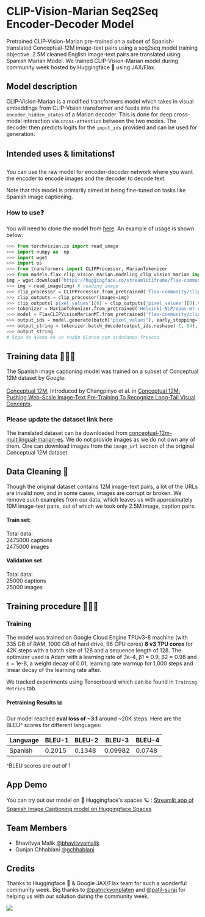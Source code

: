 # CLIP-Vision-Marian Seq2Seq Encoder-Decoder Model

Pretrained CLIP-Vision-Marian pre-trained on a subset of Spanish-translated Conceptual-12M image-text pairs using a seq2seq model training objective. 2.5M cleaned English image-text pairs are translated using Spanish Marian Model. We trained CLIP-Vision-Marian model during community week hosted by Huggingface 🤗 using JAX/Flax.

## Model description
CLIP-Vision-Marian is a modified transformers model which takes in visual embeddings from CLIP-Vision transformer and feeds into the `encoder_hidden_states` of a Marian decoder. This is done for deep cross-modal interaction via `cross-attention` between the two modes. The decoder then predicts logits for the `input_ids` provided and can be used for generation.

## Intended uses & limitations❗️
You can use the raw model for encoder-decoder network where you want the encoder to encode images and the decoder to decode text.

Note that this model is primarily aimed at being fine-tuned on tasks like Spanish image captioning.

### How to use❓
You will need to clone the model from [here](https://github.com/bhavitvyamalik/spanish-image-captioning). An example of usage is shown below:
```python
>>> from torchvision.io import read_image
>>> import numpy as  np
>>> import wget
>>> import os
>>> from transformers import CLIPProcessor, MarianTokenizer
>>> from models.flax_clip_vision_marian.modeling_clip_vision_marian import FlaxCLIPVisionMarianMT
img = wget.download("https://huggingface.co/streamlitiframe/flax-community/spanish-image-captioning/+/media/55a8898e61131569cc0ed4e72a8b3092969d63c2dff4f47ed9ef0d89.jpeg")
>>> img = read_image(img) # reading image
>>> clip_processor = CLIPProcessor.from_pretrained('flax-community/clip-vit-base-patch32_marian')
>>> clip_outputs = clip_processor(images=img)
>>> clip_outputs['pixel_values'][0] = clip_outputs['pixel_values'][0].transpose(1,2,0) # Need to transpose images as model expected channel last images.
>>> tokenizer = MarianTokenizer.from_pretrained('Helsinki-NLP/opus-mt-en-es')
>>> model = FlaxCLIPVisionMarianMT.from_pretrained('flax-community/clip-vit-base-patch32_marian-es')
>>> output_ids = model.generate(batch["pixel_values"], early_stopping=True, num_beams=4, max_length=64).sequences
>>> output_string = tokenizer.batch_decode(output_ids.reshape(-1, 64), skip_special_tokens=True, max_length=64)
>>> output_string
# Sopa de avena en un tazón blanco con arándanos frescos
```

## Training data 🏋🏻‍♂️
The Spanish image captioning model was trained on a subset of Conceptual 12M dataset by Google:
<br>
<br>
[Conceptual 12M](https://github.com/google-research-datasets/conceptual-12m), Introduced by Changpinyo et al. in [Conceptual 12M: Pushing Web-Scale Image-Text Pre-Training To Recognize Long-Tail Visual Concepts](https://arxiv.org/abs/2102.08981).

### Please update the dataset link here
The translated dataset can be downloaded from [conceptual-12m-multilingual-marian-es](https://huggingface.co/datasets/flax-community/conceptual-12m-multilingual-marian-es). We do not provide images as we do not own any of them. One can download images from the `image_url` section of the original Conceptual 12M dataset.

## Data Cleaning 🧹
Though the original dataset contains 12M image-text pairs, a lot of the URLs are invalid now, and in some cases, images are corrupt or broken. We remove such examples from our data, which leaves us with approximately 10M image-text pairs, out of which we took only 2.5M image, caption pairs.

#### **Train set:**
Total data: <br>
2475000 captions  <br>
2475000 images <br>

#### **Validation set**
Total data: <br>
25000 captions  <br>
25000 images <br>


## Training procedure 👨🏻‍💻
### Training
The model was trained on Google Cloud Engine TPUv3-8 machine (with 335 GB of RAM, 1000 GB of hard drive, 96 CPU cores) **8 v3 TPU cores** for 42K steps with a batch size of 128 and a sequence length of 128. The
optimizer used is Adam with a learning rate of 3e-4, β1 = 0.9, β2 = 0.98 and
ε = 1e-8, a weight decay of 0.01, learning rate warmup for 1,000 steps and linear decay of the learning
rate after.

We tracked experiments using Tensorboard which can be found in `Training Metrics` tab.

#### **Pretraining Results 📊**

Our model reached **eval loss of ~3.1** around ~20K steps. Here are the BLEU^ scores for different languages:

|Language                  |BLEU-1|BLEU-2|BLEU-3|BLEU-4|
|--------------------------|------|------|------|------|
|Spanish                   | 0.2015| 0.1348| 0.09982| 0.0748|

^BLEU scores are out of 1


## **App Demo**

You can try out our model on 🤗 Huggingface's spaces 🪐 :
[Streamlit app of Spanish Image Captioning model on Huggingface Spaces](https://huggingface.co/spaces/flax-community/spanish-image-captioning)


## Team Members
  - Bhavitvya Malik [@bhavitvyamalik](https://github.com/bhavitvyamalik)
  - Gunjan Chhablani [@gchhablani](https://github.com/gchhablani)

## Credits
  Thanks to Huggingface 🤗 & Google JAX/Flax team for such a wonderful community week. Big thanks to [@patrickvonplaten](https://github.com/patrickvonplaten) and [@patil-suraj](https://github.com/patil-suraj) for helping us with our solution during the community week.

<img src=https://pbs.twimg.com/media/E443fPjX0AY1BsR.jpg:large>
